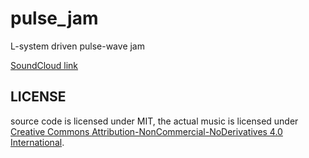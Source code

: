 # pulse_jam

L-system driven pulse-wave jam

[SoundCloud link][SC]

## LICENSE

source code is licensed under MIT, the actual music is licensed under
[Creative Commons Attribution-NonCommercial-NoDerivatives 4.0 International][CC].

[SC]: https://soundcloud.com/yasumutte/pulse-jam
[CC]: https://creativecommons.org/licenses/by-nc-nd/4.0/
